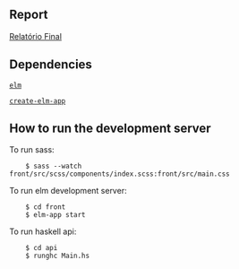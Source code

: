 ## Report
[Relatório Final](https://github.com/fga-funcional/monad-monsters/blob/master/report.md)

## Dependencies
[```elm```](https://elm-lang.org/)

[```create-elm-app```](https://github.com/halfzebra/create-elm-app)


## How to run the development server

To run sass:
```shell
    $ sass --watch front/src/scss/components/index.scss:front/src/main.css 
```

To run elm development server:
```shell
    $ cd front
    $ elm-app start
```

To run haskell api:
```shell
    $ cd api
    $ runghc Main.hs
```
